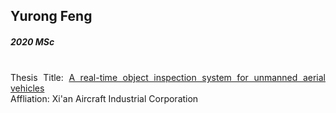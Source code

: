 ## Yurong Feng
##### 2020 MSc

<div align="justify">
<br/>
Thesis Title:
<a href="https://theses.lib.polyu.edu.hk/handle/200/10798">A real-time object inspection system for unmanned aerial vehicles
</a>
<br/>
Affliation: Xi'an Aircraft Industrial Corporation 
</div>

